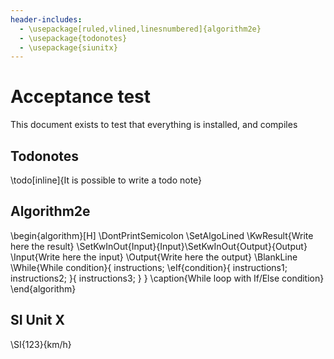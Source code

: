 ```yaml
---
header-includes:
  - \usepackage[ruled,vlined,linesnumbered]{algorithm2e}
  - \usepackage{todonotes}
  - \usepackage{siunitx}
---
```

# Acceptance test
This document exists to test that everything is installed, and compiles


## Todonotes
\todo[inline]{It is possible to write a todo note}

## Algorithm2e
\begin{algorithm}[H]
\DontPrintSemicolon
\SetAlgoLined
\KwResult{Write here the result}
\SetKwInOut{Input}{Input}\SetKwInOut{Output}{Output}
\Input{Write here the input}
\Output{Write here the output}
\BlankLine
\While{While condition}{
    instructions\;
    \eIf{condition}{
        instructions1\;
        instructions2\;
    }{
        instructions3\;
    }
}
\caption{While loop with If/Else condition}
\end{algorithm} 

## SI Unit X

\SI{123}{km/h}
